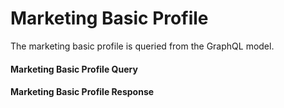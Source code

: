 # Marketing Basic Profile

The marketing basic profile is queried from the GraphQL model.

#### Marketing Basic Profile Query


#### Marketing Basic Profile Response
